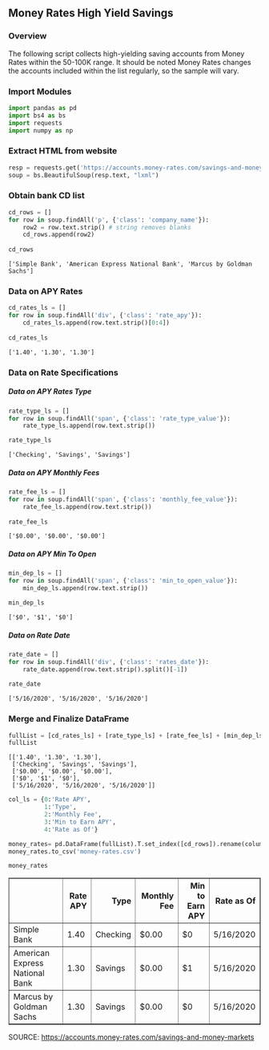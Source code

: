 ## Money Rates High Yield Savings

### Overview

The following script collects high-yielding saving accounts from Money Rates within the 50-100K range. It should be noted Money Rates changes the accounts included within the list regularly, so the sample will vary.

### Import Modules


```python
import pandas as pd
import bs4 as bs
import requests 
import numpy as np
```

### Extract HTML from website


```python
resp = requests.get('https://accounts.money-rates.com/savings-and-money-markets')
soup = bs.BeautifulSoup(resp.text, "lxml")
```

### Obtain bank CD list


```python
cd_rows = []
for row in soup.findAll('p', {'class': 'company_name'}):
    row2 = row.text.strip() # string removes blanks
    cd_rows.append(row2)
    
cd_rows
```




    ['Simple Bank', 'American Express National Bank', 'Marcus by Goldman Sachs']



### Data on APY Rates


```python
cd_rates_ls = []
for row in soup.findAll('div', {'class': 'rate_apy'}):
    cd_rates_ls.append(row.text.strip()[0:4])
    
cd_rates_ls
```




    ['1.40', '1.30', '1.30']



### Data on Rate Specifications

##### Data on APY Rates Type


```python
rate_type_ls = []
for row in soup.findAll('span', {'class': 'rate_type_value'}):
    rate_type_ls.append(row.text.strip())

rate_type_ls
```




    ['Checking', 'Savings', 'Savings']



##### Data on APY Monthly Fees


```python
rate_fee_ls = []
for row in soup.findAll('span', {'class': 'monthly_fee_value'}):
    rate_fee_ls.append(row.text.strip())
    
rate_fee_ls
```




    ['$0.00', '$0.00', '$0.00']



##### Data on APY Min To Open


```python
min_dep_ls = []
for row in soup.findAll('span', {'class': 'min_to_open_value'}):
    min_dep_ls.append(row.text.strip())

min_dep_ls
```




    ['$0', '$1', '$0']



##### Data on Rate Date


```python
rate_date = []
for row in soup.findAll('div', {'class': 'rates_date'}):
    rate_date.append(row.text.strip().split()[-1])
    
rate_date
```




    ['5/16/2020', '5/16/2020', '5/16/2020']



### Merge and Finalize DataFrame


```python
fullList = [cd_rates_ls] + [rate_type_ls] + [rate_fee_ls] + [min_dep_ls] + [rate_date]
fullList
```




    [['1.40', '1.30', '1.30'],
     ['Checking', 'Savings', 'Savings'],
     ['$0.00', '$0.00', '$0.00'],
     ['$0', '$1', '$0'],
     ['5/16/2020', '5/16/2020', '5/16/2020']]




```python
col_ls = {0:'Rate APY',
          1:'Type',
          2:'Monthly Fee',
          3:'Min to Earn APY',
          4:'Rate as Of'}

money_rates= pd.DataFrame(fullList).T.set_index([cd_rows]).rename(columns = col_ls)
money_rates.to_csv('money-rates.csv')

money_rates
```




<div>
<table border="1" class="dataframe">
  <thead>
    <tr style="text-align: right;">
      <th></th>
      <th>Rate APY</th>
      <th>Type</th>
      <th>Monthly Fee</th>
      <th>Min to Earn APY</th>
      <th>Rate as Of</th>
    </tr>
  </thead>
  <tbody>
    <tr>
      <td>Simple Bank</td>
      <td>1.40</td>
      <td>Checking</td>
      <td>$0.00</td>
      <td>$0</td>
      <td>5/16/2020</td>
    </tr>
    <tr>
      <td>American Express National Bank</td>
      <td>1.30</td>
      <td>Savings</td>
      <td>$0.00</td>
      <td>$1</td>
      <td>5/16/2020</td>
    </tr>
    <tr>
      <td>Marcus by Goldman Sachs</td>
      <td>1.30</td>
      <td>Savings</td>
      <td>$0.00</td>
      <td>$0</td>
      <td>5/16/2020</td>
    </tr>
  </tbody>
</table>
</div>



SOURCE: https://accounts.money-rates.com/savings-and-money-markets
